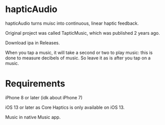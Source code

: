 # hapticAudio
hapticAudio turns muisc into continuous, linear haptic feedback.

Original project was called TapticMusic, which was published 2 years ago.

Download ipa in Releases.

When you tap a music, it will take a second or two to play music: this is done to measure decibels of music. So leave it as is after you tap on a music.

# Requirements
iPhone 8 or later (idk about iPhone 7)

iOS 13 or later as Core Haptics is only available on iOS 13.

Music in native Music app.
